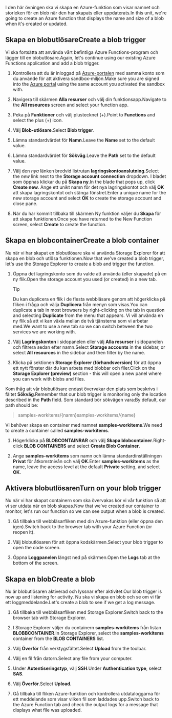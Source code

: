 <span data-ttu-id="9a849-101">I den här övningen ska vi skapa en Azure-funktion som visar namnet och storleken för en blob när den har skapats eller uppdaterats.</span><span class="sxs-lookup"><span data-stu-id="9a849-101">In this unit, we're going to create an Azure function that displays the name and size of a blob when it's created or updated.</span></span>

## <a name="create-a-blob-trigger"></a><span data-ttu-id="9a849-102">Skapa en blobutlösare</span><span class="sxs-lookup"><span data-stu-id="9a849-102">Create a blob trigger</span></span>

<span data-ttu-id="9a849-103">Vi ska fortsätta att använda vårt befintliga Azure Functions-program och lägger till en blobutlösare.</span><span class="sxs-lookup"><span data-stu-id="9a849-103">Again, let's continue using our existing Azure Functions application and add a blob trigger.</span></span>

1. <span data-ttu-id="9a849-104">Kontrollera att du är inloggad på [Azure-portalen](https://portal.azure.com/learn.docs.microsoft.com?azure-portal=true) med samma konto som du använde för att aktivera sandbox-miljön.</span><span class="sxs-lookup"><span data-stu-id="9a849-104">Make sure you are signed into the [Azure portal](https://portal.azure.com/learn.docs.microsoft.com?azure-portal=true) using the same account you activated the sandbox with.</span></span>

1. <span data-ttu-id="9a849-105">Navigera till skärmen **Alla resurser** och välj din funktionsapp.</span><span class="sxs-lookup"><span data-stu-id="9a849-105">Navigate to the **All resources** screen and select your function app.</span></span>

1. <span data-ttu-id="9a849-106">Peka på **Funktioner** och välj plustecknet (+).</span><span class="sxs-lookup"><span data-stu-id="9a849-106">Point to **Functions** and select the plus (+) icon.</span></span>

1. <span data-ttu-id="9a849-107">Välj **Blob-utlösare**.</span><span class="sxs-lookup"><span data-stu-id="9a849-107">Select **Blob trigger**.</span></span>

1. <span data-ttu-id="9a849-108">Lämna standardvärdet för **Namn**.</span><span class="sxs-lookup"><span data-stu-id="9a849-108">Leave the **Name** set to the default value.</span></span>

1. <span data-ttu-id="9a849-109">Lämna standardvärdet för **Sökväg**.</span><span class="sxs-lookup"><span data-stu-id="9a849-109">Leave the **Path** set to the default value.</span></span>

1. <span data-ttu-id="9a849-110">Välj den _nya_ länken bredvid listrutan **lagringskontoanslutning**.</span><span class="sxs-lookup"><span data-stu-id="9a849-110">Select the _new_ link next to the **Storage account connection** dropdown.</span></span> <span data-ttu-id="9a849-111">I bladet som öppnas klickar du på **Skapa ny**.</span><span class="sxs-lookup"><span data-stu-id="9a849-111">In the blade that pops up, click **Create new**.</span></span> <span data-ttu-id="9a849-112">Ange ett unikt namn för det nya lagringskontot och välj **OK** att skapa lagringskontot och stänga fönstret.</span><span class="sxs-lookup"><span data-stu-id="9a849-112">Enter a unique name for the new storage account and select **OK** to create the storage account and close pane.</span></span>

1. <span data-ttu-id="9a849-113">När du har kommit tillbaka till skärmen Ny funktion väljer du **Skapa** för att skapa funktionen.</span><span class="sxs-lookup"><span data-stu-id="9a849-113">Once you have returned to the New Function screen, select **Create** to create the function.</span></span>

## <a name="create-a-blob-container"></a><span data-ttu-id="9a849-114">Skapa en blobcontainer</span><span class="sxs-lookup"><span data-stu-id="9a849-114">Create a blob container</span></span>

<span data-ttu-id="9a849-115">Nu när vi har skapat en blobutlösare ska vi använda Storage Explorer för att skapa en blob och utlösa funktionen.</span><span class="sxs-lookup"><span data-stu-id="9a849-115">Now that we've created a blob trigger, let's use the Storage Explorer to create a blob and trigger the function.</span></span>

1. <span data-ttu-id="9a849-116">Öppna det lagringskonto som du valde att använda (eller skapade) på en ny flik.</span><span class="sxs-lookup"><span data-stu-id="9a849-116">Open the storage account you used (or created) in a new tab.</span></span>

    > [!TIP]
    > <span data-ttu-id="9a849-117">Du kan duplicera en flik i de flesta webbläsare genom att högerklicka på fliken i fråga och välja **Duplicera** från menyn som visas.</span><span class="sxs-lookup"><span data-stu-id="9a849-117">You can duplicate a tab in most browsers by right-clicking on the tab in question and selecting **Duplicate** from the menu that appears.</span></span> <span data-ttu-id="9a849-118">Vi vill använda en ny flik så att vi kan växla mellan de två tjänsterna som vi arbetar med.</span><span class="sxs-lookup"><span data-stu-id="9a849-118">We want to use a new tab so we can switch between the two services we are working with.</span></span>

1. <span data-ttu-id="9a849-119">Välj **Lagringskonton** i sidopanelen eller välj **Alla resurser** i sidopanelen och filtrera sedan efter namn.</span><span class="sxs-lookup"><span data-stu-id="9a849-119">Select **Storage accounts** in the sidebar, or select **All resources** in the sidebar and then filter by the name.</span></span>

1. <span data-ttu-id="9a849-120">Klicka på sektionen **Storage Explorer (förhandsversion)** för att öppna ett nytt fönster där du kan arbeta med blobbar och filer.</span><span class="sxs-lookup"><span data-stu-id="9a849-120">Click on the **Storage Explorer (preview)** section - this will open a new panel where you can work with blobs and files.</span></span>

<span data-ttu-id="9a849-121">Kom ihåg att vår blobutlösare endast övervakar den plats som beskrivs i fältet **Sökväg**.</span><span class="sxs-lookup"><span data-stu-id="9a849-121">Remember that our blob trigger is monitoring only the location described in the **Path** field.</span></span> <span data-ttu-id="9a849-122">Som standard bör sökvägen vara:</span><span class="sxs-lookup"><span data-stu-id="9a849-122">By default, our path should be:</span></span>

> <span data-ttu-id="9a849-123">samples-workitems/{namn}</span><span class="sxs-lookup"><span data-stu-id="9a849-123">samples-workitems/{name}</span></span>

<span data-ttu-id="9a849-124">Vi behöver skapa en container med namnet **samples-workitems**.</span><span class="sxs-lookup"><span data-stu-id="9a849-124">We need to create a container called **samples-workitems**.</span></span>

1. <span data-ttu-id="9a849-125">Högerklicka på **BLOBCONTAINRAR** och välj **Skapa blobcontainer**.</span><span class="sxs-lookup"><span data-stu-id="9a849-125">Right-click **BLOB CONTAINERS** and select **Create Blob Container**.</span></span>

1. <span data-ttu-id="9a849-126">Ange **samples-workitems** som namn och lämna standardinställningen **Privat** för åtkomstnivån och välj **OK**.</span><span class="sxs-lookup"><span data-stu-id="9a849-126">Enter **samples-workitems** as the name, leave the access level at the default **Private** setting, and select **OK**.</span></span>

## <a name="turn-on-your-blob-trigger"></a><span data-ttu-id="9a849-127">Aktivera blobutlösaren</span><span class="sxs-lookup"><span data-stu-id="9a849-127">Turn on your blob trigger</span></span>

<span data-ttu-id="9a849-128">Nu när vi har skapat containern som ska övervakas kör vi vår funktion så att vi ser utdata när en blob skapas.</span><span class="sxs-lookup"><span data-stu-id="9a849-128">Now that we've created our container to monitor, let's run our function so we can see output when a blob is created.</span></span>

1. <span data-ttu-id="9a849-129">Gå tillbaka till webbläsarfliken med din Azure-funktion (eller öppna den igen).</span><span class="sxs-lookup"><span data-stu-id="9a849-129">Switch back to the browser tab with your Azure Function (or reopen it).</span></span>

1. <span data-ttu-id="9a849-130">Välj blobutlösaren för att öppna kodskärmen.</span><span class="sxs-lookup"><span data-stu-id="9a849-130">Select your blob trigger to open the code screen.</span></span>

1. <span data-ttu-id="9a849-131">Öppna **Loggpanelen** längst ned på skärmen.</span><span class="sxs-lookup"><span data-stu-id="9a849-131">Open the **Logs** tab at the bottom of the screen.</span></span>

## <a name="create-a-blob"></a><span data-ttu-id="9a849-132">Skapa en blob</span><span class="sxs-lookup"><span data-stu-id="9a849-132">Create a blob</span></span>

<span data-ttu-id="9a849-133">Nu är blobutlösaren aktiverad och lyssnar efter aktivitet.</span><span class="sxs-lookup"><span data-stu-id="9a849-133">Our blob trigger is now up and listening for activity.</span></span> <span data-ttu-id="9a849-134">Nu ska vi skapa en blob och se om vi får ett loggmeddelande.</span><span class="sxs-lookup"><span data-stu-id="9a849-134">Let's create a blob to see if we get a log message.</span></span>

1. <span data-ttu-id="9a849-135">Gå tillbaka till webbläsarfliken med Storage Explorer.</span><span class="sxs-lookup"><span data-stu-id="9a849-135">Switch back to the browser tab with Storage Explorer.</span></span>

1. <span data-ttu-id="9a849-136">I Storage Explorer väljer du containern **samples-workitems** från listan **BLOBBCONTAINER**.</span><span class="sxs-lookup"><span data-stu-id="9a849-136">In Storage Explorer, select the **samples-workitems** container from the **BLOB CONTAINERS** list.</span></span>

1. <span data-ttu-id="9a849-137">Välj **Överför** från verktygsfältet.</span><span class="sxs-lookup"><span data-stu-id="9a849-137">Select **Upload** from the toolbar.</span></span>

1. <span data-ttu-id="9a849-138">Välj en fil från datorn.</span><span class="sxs-lookup"><span data-stu-id="9a849-138">Select any file from your computer.</span></span>

1. <span data-ttu-id="9a849-139">Under **Autentiseringstyp**, välj **SSH**.</span><span class="sxs-lookup"><span data-stu-id="9a849-139">Under **Authentication type**, select **SAS**.</span></span>

1. <span data-ttu-id="9a849-140">Välj **Överför**.</span><span class="sxs-lookup"><span data-stu-id="9a849-140">Select **Upload**.</span></span>

1. <span data-ttu-id="9a849-141">Gå tillbaka till fliken Azure-funktion och kontrollera utdataloggarna för ett meddelande som visar vilken fil som laddades upp.</span><span class="sxs-lookup"><span data-stu-id="9a849-141">Switch back to the Azure Function tab and check the output logs for a message that displays what file was uploaded.</span></span>